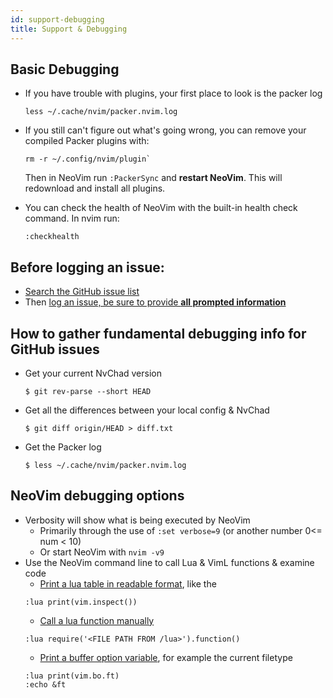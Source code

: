 ```yaml
---
id: support-debugging
title: Support & Debugging
---
```


## Basic Debugging

- If you have trouble with plugins, your first place to look is the packer log

  ```shell
  less ~/.cache/nvim/packer.nvim.log
  ```

- If you still can't figure out what's going wrong, you can remove your compiled Packer plugins with:

  ```shell
  rm -r ~/.config/nvim/plugin`
  ```

  Then in NeoVim run `:PackerSync` and **restart NeoVim**.
  This will redownload and install all plugins.

- You can check the health of NeoVim with the built-in health check command. In nvim run:
  ```shell
  :checkhealth
  ```

## Before logging an issue:

- [Search the GitHub issue list](https://github.com/NvChad/NvChad/issues?q=is%3Aissue)
- Then [log an issue, be sure to provide **all prompted information**](https://github.com/NvChad/NvChad/issues/new/choose)

## How to gather fundamental debugging info for GitHub issues

- Get your current NvChad version
  ```shel
  $ git rev-parse --short HEAD
  ```
- Get all the differences between your local config & NvChad
  ```shell
  $ git diff origin/HEAD > diff.txt
  ```
- Get the Packer log
  ```shell
  $ less ~/.cache/nvim/packer.nvim.log
  ```

## NeoVim debugging options

- Verbosity will show what is being executed by NeoVim
  - Primarily through the use of `:set verbose=9` (or another number 0<= num < 10)
  - Or start NeoVim with `nvim -v9`
- Use the NeoVim command line to call Lua & VimL functions & examine code
  - [Print a lua table in readable format](<https://neovim.io/doc/user/lua.html#vim.inspect()>), like the
  ```
  :lua print(vim.inspect())
  ```
  - [Call a lua function manually](https://neovim.io/doc/user/lua.html#lua-require)
  ```
  :lua require('<FILE PATH FROM /lua>').function()
  ```
  - [Print a buffer option variable](https://neovim.io/doc/user/lua.html#vim.g), for example the current filetype
  ```
  :lua print(vim.bo.ft)
  :echo &ft
  ```
